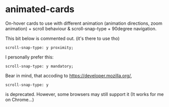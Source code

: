 ﻿# animated-cards

On-hover cards to use with different animation (animation directions, zoom animation) + scroll behaviour & scroll-snap-type + 90degree navigation.  

This bit below is commented out. (it's there to use tho)
```
scroll-snap-type: y proximity;
``` 
I personally prefer this:
```
scroll-snap-type: y mandatory;
```
Bear in mind, that accoding to https://developer.mozilla.org/, 
```
scroll-snap-type: y
```
is deprecated. However, some browsers may still support it (It works for me on Chrome...)
